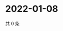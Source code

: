 # 2022-01-08

共 0 条

<!-- BEGIN WEIBO -->
<!-- 最后更新时间 Sat Jan 08 2022 18:15:44 GMT+0800 (China Standard Time) -->

<!-- END WEIBO -->

